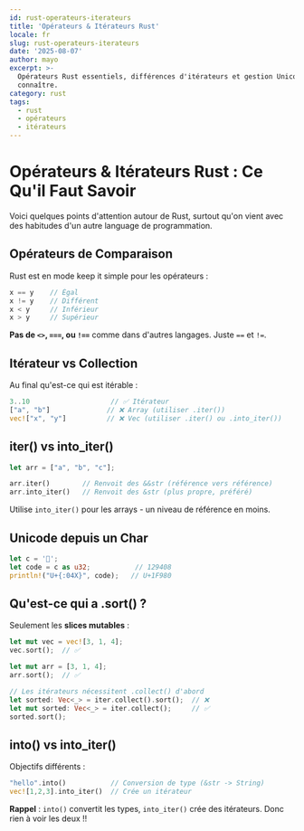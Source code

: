 ```yaml
---
id: rust-operateurs-iterateurs
title: 'Opérateurs & Itérateurs Rust'
locale: fr
slug: rust-operateurs-iterateurs
date: '2025-08-07'
author: mayo
excerpt: >-
  Opérateurs Rust essentiels, différences d'itérateurs et gestion Unicode à
  connaître.
category: rust
tags:
  - rust
  - opérateurs
  - itérateurs
---
```


# Opérateurs & Itérateurs Rust : Ce Qu'il Faut Savoir

Voici quelques points d'attention autour de Rust, surtout qu'on vient avec des habitudes d'un autre language de programmation.

## Opérateurs de Comparaison

Rust est en mode keep it simple pour les opérateurs :
```rust
x == y    // Égal
x != y    // Différent
x < y     // Inférieur
x > y     // Supérieur
```

**Pas de `<>`, `===`, ou `!==`** comme dans d'autres langages. Juste `==` et `!=`.

## Itérateur vs Collection

Au final qu'est-ce qui est itérable :
```rust
3..10                    // ✅ Itérateur
["a", "b"]              // ❌ Array (utiliser .iter())
vec!["x", "y"]          // ❌ Vec (utiliser .iter() ou .into_iter())
```

## iter() vs into_iter()

```rust
let arr = ["a", "b", "c"];

arr.iter()        // Renvoit des &&str (référence vers référence)
arr.into_iter()   // Renvoit des &str (plus propre, préféré)
```

Utilise `into_iter()` pour les arrays - un niveau de référence en moins.

## Unicode depuis un Char

```rust
let c = '🦀';
let code = c as u32;           // 129408
println!("U+{:04X}", code);   // U+1F980
```

## Qu'est-ce qui a .sort() ?

Seulement les **slices mutables** :
```rust
let mut vec = vec![3, 1, 4];
vec.sort();  // ✅

let mut arr = [3, 1, 4];
arr.sort();  // ✅

// Les itérateurs nécessitent .collect() d'abord
let sorted: Vec<_> = iter.collect().sort();  // ❌
let mut sorted: Vec<_> = iter.collect();     // ✅
sorted.sort();
```

## into() vs into_iter()

Objectifs différents :
```rust
"hello".into()           // Conversion de type (&str -> String)
vec![1,2,3].into_iter()  // Crée un itérateur
```

**Rappel** : `into()` convertit les types, `into_iter()` crée des itérateurs. Donc rien à voir les deux !!
